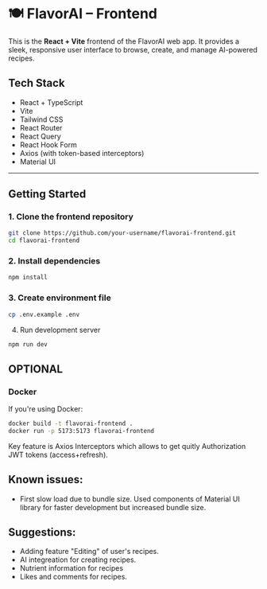 # 🍽️ FlavorAI – Frontend

This is the **React + Vite** frontend of the FlavorAI web app. It provides a sleek, responsive user interface to browse, create, and manage AI-powered recipes.


## Tech Stack

-  React + TypeScript
-  Vite
-  Tailwind CSS
-  React Router
-  React Query
-  React Hook Form
-  Axios (with token-based interceptors)
-  Material UI
---

## Getting Started

### 1. Clone the frontend repository

```bash
git clone https://github.com/your-username/flavorai-frontend.git
cd flavorai-frontend
```
### 2. Install dependencies
```bash
npm install
```
### 3. Create environment file
```bash
cp .env.example .env
```
4. Run development server
```bash
npm run dev
```

## OPTIONAL

### Docker
If you're using Docker:
```bash
docker build -t flavorai-frontend .
docker run -p 5173:5173 flavorai-frontend
```


Key feature is Axios Interceptors which allows to get quitly Authorization JWT tokens (access+refresh).

## Known issues:
- First slow load due to bundle size. Used components of Material UI library for faster development but increased bundle size. 

## Suggestions:
-  Adding feature "Editing" of user's recipes.
-  AI integreation for creating recipes.
-  Nutrient information for recipes
-  Likes and comments for recipes. 

